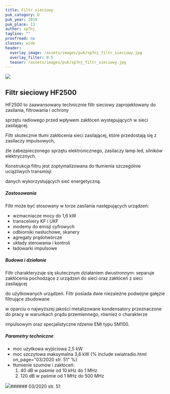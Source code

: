 ```yaml
---
title: Filtr sieciowy
puk_category: D
puk_year: 2019
puk_place: 13
author: sp7nj
tagline: ""
proofread: no
classes: wide
header:
  overlay_image: /assets/images/puk/sp7nj_filtr_sieciowy.jpg
  overlay_filter: 0.5
  teaser: /assets/images/puk/sp7nj_filtr_sieciowy.jpg
---
```






 



![](assets/data/img/projects/2019-13-0.jpg) 



Filtr sieciowy HF2500
---------------------





 HF2500 to zaawansowany technicznie filtr sieciowy zaprojektowany do zasilania, filtrowania i ochrony

 sprzętu radiowego przed wpływem zakłóceń występujących w sieci zasilającej.

 Filtr skutecznie tłumi zakłócenia sieci zasilającej, które przedostają się z zasilaczy impulsowych,

 źle zabezpieczonego sprzętu elektronicznego, zasilaczy lamp led, silników elektrycznych.






 Konstrukcja filtru jest zoptymalizowana do tłumienia szczególnie uciążliwych transmisji

 danych wykorzystujących sieć energetyczną.




##### Zastosowania




Filtr może być stosowany w torze zasilania następujących urządzeń:


* wzmacniacze mocy do 1,6 kW
* transceivery KF i UKF
* modemy do emisji cyfrowych
* odbiorniki nasłuchowe, skanery
* agregaty prądotwórcze
* układy sterowania i kontroli
* ładowarki impulsowe





##### Budowa i działanie




 Filtr charakteryzuje się skutecznym działaniem dwustronnym: separuje zakłócenia pochodzące z urządzeń do sieci oraz zakłóceń z sieci zasilającej

 do użytkowanych urządzeń. Filtr posiada dwie niezależne podwójne gałęzie filtrujące zbudowane

 w oparciu o najwyższej jakości metalizowane kondensatory przeznaczone do pracy w warunkach prądu przemiennego, również o charakterze

 impulsowym oraz specjalistyczne rdzenie EMI typu SM100.




##### Parametry techniczne




* moc użytkowa wyjściowa 2,5 kW
* moc szczytowa maksymalna 3,6 kW
{% include swiatradio.html on_page="03/2020 str. 51" %}
* tłumienie szumów i zakłóceń:
	1. 40 dB w paśmie od 10 kHz do 1 MHz
	2. 120 dB w paśmie od 1 MHz do 500 MHz







![](assets/img/logo/sr_logo_s.jpg)###### 03/2020 str. 51

 





 


